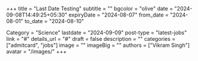 +++
title = "Last Date Testing"
subtitle = ""
bgcolor = "olive"
date = "2024-09-08T14:49:25+05:30"
expiryDate = "2024-08-07"
from_date = "2024-08-01"
to_date = "2024-08-10"

Category = "Science"
lastdate = "2024-09-09"
post-type = "latest-jobs"
link = "#"
details_url = "#"
draft = false
description = ""
categories = ["admitcard", "jobs"]
image = ""
imageBig = ""
authors = ["Vikram Singh"]
avatar = "/images/"
+++
